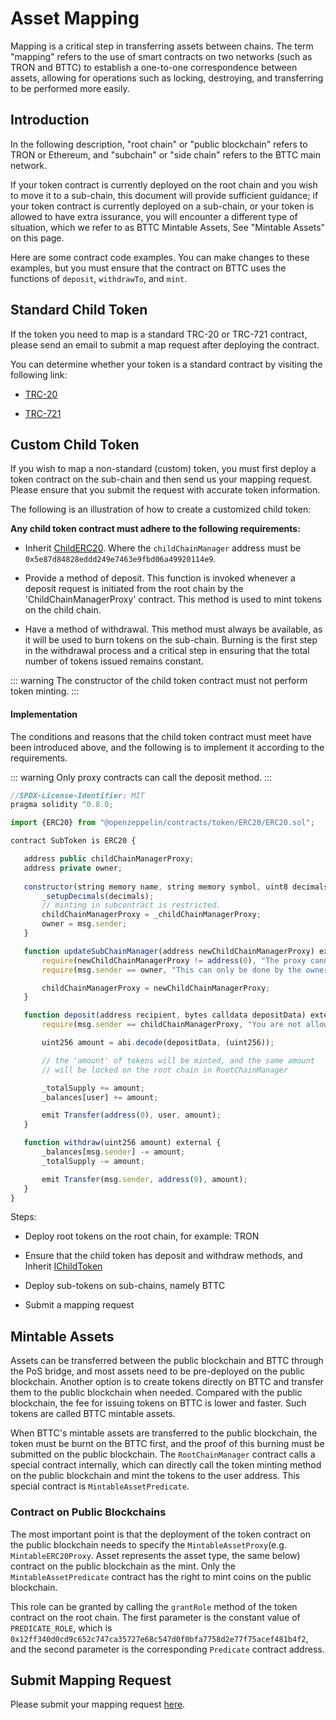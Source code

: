 # Asset Mapping

Mapping is a critical step in transferring assets between chains. The term "mapping" refers to the use of smart contracts on two networks (such as TRON and BTTC) to establish a one-to-one correspondence between assets, allowing for operations such as locking, destroying, and transferring to be performed more easily.

## Introduction

In the following description, "root chain" or "public blockchain" refers to TRON or Ethereum, and "subchain" or "side chain" refers to the BTTC main network.

If your token contract is currently deployed on the root chain and you wish to move it to a sub-chain, this document will provide sufficient guidance; if your token contract is currently deployed on a sub-chain, or your token is allowed to have extra issurance, you will encounter a different type of situation, which we refer to as BTTC Mintable Assets, See "Mintable Assets" on this page.

Here are some contract code examples. You can make changes to these examples, but you must ensure that the contract on BTTC uses the functions of `deposit`, `withdrawTo`, and `mint`.

## Standard Child Token

If the token you need to map is a standard TRC-20 or TRC-721 contract, please send an email to submit a map request after deploying the contract.

You can determine whether your token is a standard contract by visiting the following link:

+ [TRC-20](https://github.com/tronprotocol/TIPs/blob/master/tip-20.md)

+ [TRC-721](https://github.com/tronprotocol/tips/blob/master/tip-721.md)

## Custom Child Token

If you wish to map a non-standard (custom) token, you must first deploy a token contract on the sub-chain and then send us your mapping request. Please ensure that you submit the request with accurate token information.

The following is an illustration of how to create a customized child token:

**Any child token contract must adhere to the following requirements:**

+ Inherit [ChildERC20](https://github.com/bttcprotocol/pos-portal/blob/master/contracts/child/ChildToken/ChildERC20.sol). Where the `childChainManager` address must be `0x5e87d84828eddd249e7463e9fbd06a49920114e9`.

+ Provide a method of deposit. This function is invoked whenever a deposit request is initiated from the root chain by the 'ChildChainManagerProxy' contract. This method is used to mint tokens on the child chain.

+ Have a method of withdrawal. This method must always be available, as it will be used to burn tokens on the sub-chain. Burning is the first step in the withdrawal process and a critical step in ensuring that the total number of tokens issued remains constant.

::: warning
The constructor of the child token contract must not perform token minting.
:::

#### Implementation

The conditions and reasons that the child token contract must meet have been introduced above, and the following is to implement it according to the requirements.

::: warning
Only proxy contracts can call the deposit method.
:::

```javascript
//SPDX-License-Identifier: MIT
pragma solidity ^0.8.0;

import {ERC20} from "@openzeppelin/contracts/token/ERC20/ERC20.sol";

contract SubToken is ERC20 {

   address public childChainManagerProxy;
   address private owner;
  
   constructor(string memory name, string memory symbol, uint8 decimals, address _childChainManagerProxy) public ERC20(name, symbol) {
       _setupDecimals(decimals);
       // minting in subcontract is restricted.
       childChainManagerProxy = _childChainManagerProxy;
       owner = msg.sender;
   }

   function updateSubChainManager(address newChildChainManagerProxy) external {
       require(newChildChainManagerProxy != address(0), "The proxy cannot be the blackhole.");
       require(msg.sender == owner, "This can only be done by the owner.");

       childChainManagerProxy = newChildChainManagerProxy;
   }

   function deposit(address recipient, bytes calldata depositData) external {
       require(msg.sender == childChainManagerProxy, "You are not allowed.");

       uint256 amount = abi.decode(depositData, (uint256));

       // the 'amount' of tokens will be minted, and the same amount
       // will be locked on the root chain in RootChainManager

       _totalSupply += amount;
       _balances[user] += amount;

       emit Transfer(address(0), user, amount);
   }

   function withdraw(uint256 amount) external {
       _balances[msg.sender] -= amount;
       _totalSupply -= amount;

       emit Transfer(msg.sender, address(0), amount);
   }
}
```

Steps:

+ Deploy root tokens on the root chain, for example: TRON

+ Ensure that the child token has deposit and withdraw methods, and Inherit [IChildToken](https://github.com/bttcprotocol/pos-portal/blob/master/contracts/child/ChildToken/IChildToken.sol)

+ Deploy sub-tokens on sub-chains, namely BTTC

+ Submit a mapping request

## Mintable Assets

Assets can be transferred between the public blockchain and BTTC through the PoS bridge, and most assets need to be pre-deployed on the public blockchain. Another option is to create tokens directly on BTTC and transfer them to the public blockchain when needed. Compared with the public blockchain, the fee for issuing tokens on BTTC is lower and faster. Such tokens are called BTTC mintable assets.

When BTTC's mintable assets are transferred to the public blockchain, the token must be burnt on the BTTC first, and the proof of this burning must be submitted on the public blockchain. The `RootChainManager` contract calls a special contract internally, which can directly call the token minting method on the public blockchain and mint the tokens to the user address. This special contract is `MintableAssetPredicate`.

### Contract on Public Blockchains

The most important point is that the deployment of the token contract on the public blockchain needs to specify the `MintableAssetProxy`(e.g. `MintableERC20Proxy`. Asset represents the asset type, the same below) contract on the public blockchain as the mint. Only the `MintableAssetPredicate` contract has the right to mint coins on the public blockchain.

This role can be granted by calling the `grantRole` method of the token contract on the root chain. The first parameter is the constant value of `PREDICATE_ROLE`, which is `0x12ff340d0cd9c652c747ca35727e68c547d0f0bfa7758d2e77f75acef481b4f2`, and the second parameter is the corresponding `Predicate` contract address.

## Submit Mapping Request

Please submit your mapping request [here](https://docs.google.com/forms/d/e/1FAIpQLScP1R7iB6s16CNKAZGjFH8mwDBi74wH_swzZvz3FGmjgUG33w/viewform).
